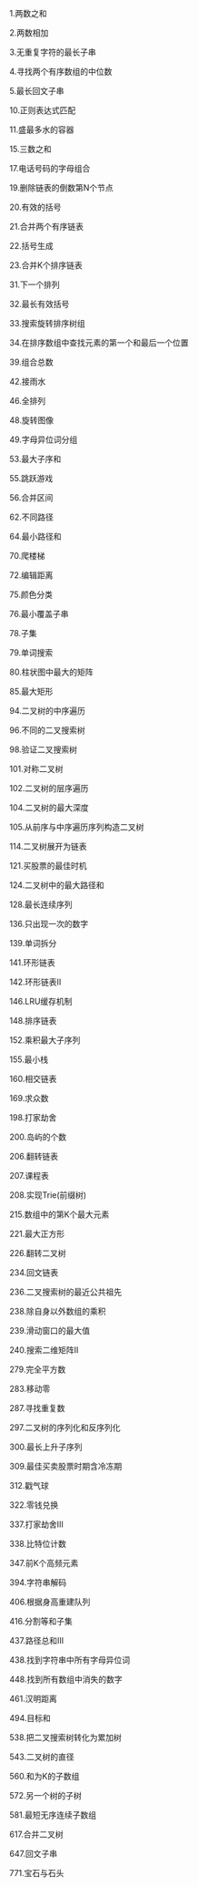 1.两数之和

2.两数相加

3.无重复字符的最长子串

4.寻找两个有序数组的中位数

5.最长回文子串

10.正则表达式匹配

11.盛最多水的容器

15.三数之和

17.电话号码的字母组合

19.删除链表的倒数第N个节点

20.有效的括号

21.合并两个有序链表

22.括号生成

23.合并K个排序链表

31.下一个排列

32.最长有效括号

33.搜索旋转排序树组

34.在排序数组中查找元素的第一个和最后一个位置

39.组合总数

42.接雨水

46.全排列

48.旋转图像

49.字母异位词分组

53.最大子序和

55.跳跃游戏

56.合并区间

62.不同路径

64.最小路径和

70.爬楼梯

72.编辑距离

75.颜色分类

76.最小覆盖子串

78.子集

79.单词搜索

80.柱状图中最大的矩阵

85.最大矩形

94.二叉树的中序遍历

96.不同的二叉搜索树

98.验证二叉搜索树

101.对称二叉树

102.二叉树的层序遍历

104.二叉树的最大深度

105.从前序与中序遍历序列构造二叉树

114.二叉树展开为链表

121.买股票的最佳时机

124.二叉树中的最大路径和

128.最长连续序列

136.只出现一次的数字

139.单词拆分

141.环形链表

142.环形链表Ⅱ

146.LRU缓存机制

148.排序链表

152.乘积最大子序列

155.最小栈

160.相交链表

169.求众数

198.打家劫舍

200.岛屿的个数

206.翻转链表

207.课程表

208.实现Trie(前缀树)

215.数组中的第K个最大元素

221.最大正方形

226.翻转二叉树

234.回文链表

236.二叉搜索树的最近公共祖先

238.除自身以外数组的乘积

239.滑动窗口的最大值

240.搜索二维矩阵Ⅱ

279.完全平方数

283.移动零

287.寻找重复数

297.二叉树的序列化和反序列化

300.最长上升子序列

309.最佳买卖股票时期含冷冻期

312.戳气球

322.零钱兑换

337.打家劫舍Ⅲ

338.比特位计数

347.前K个高频元素

394.字符串解码

406.根据身高重建队列

416.分割等和子集

437.路径总和Ⅲ

438.找到字符串中所有字母异位词

448.找到所有数组中消失的数字

461.汉明距离

494.目标和

538.把二叉搜索树转化为累加树

543.二叉树的直径

560.和为K的子数组

572.另一个树的子树

581.最短无序连续子数组

617.合并二叉树

647.回文子串

771.宝石与石头